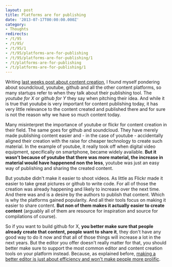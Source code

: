 ```yaml
---
layout: post
title: Platforms are for publishing
date: '2013-07-17T00:00:00.000Z'
category:
- Thoughts
redirects:
- /t/95
- /t/95/
- /t/95/1
- /t/95/platforms-are-for-publishing
- /t/95/platforms-are-for-publishing/1
- /t/platforms-are-for-publishing
- /t/platforms-are-for-publishing/1
---
```




Writing [last weeks post about content creation](/2013/07/11/content-creation-isnt-about-the-tool), I found myself pondering about soundcloud, youtube, github and all the other content platforms, so many startups refer to when they talk about their publishing tool. The _youtube for X_ or _github for Y_ they say when pitching their idea. And while it is true that youtube is very important for content publishing today, it has very little relevance to the content created and published there and for sure is not the reason why we have so much content today.

Many misinterpret the importance of youtube or flickr for content creation in their field. The same goes for github and soundcloud. They have merely made publishing content easier and - in the case of youtube - accidentally aligned their creation with the raise for cheaper technology to create such material. In the example of youtube, it really took off when digital video equipment, specifically on smartphone, became widely available. **But it wasn't because of youtube that there was more material, the increase in material would have happenend non the less**, youtube was just an easy way of publishing and sharing the created content.

But youtube didn't make it easier to shoot videos. As little as Flickr made it easier to take great pictures or github to write code. For all of those the creation was already happening and likely to increase over the next time. And there was and is a desire by the authors to publish that content. Which is why the platforms gained popularity. And all their tools focus on making it easier to share content. **But non of them makes it actually easier to create content** (arguably all of them are resource for inspiration and source for compilations of course).

So if you want to build github for X, **you better make sure that people already create that content, people want to share it**, they don't have any good way to do it now and that all of those things will increase a lot in the next years. But the editor you offer doesn't really matter for that, you should better make sure to support the most common editor and content creation tools on your platform instead. Because, as explained before, [making a better editor is just about efficiency and won't make people more prolific](/2013/07/11/content-creation-isnt-about-the-tool).
